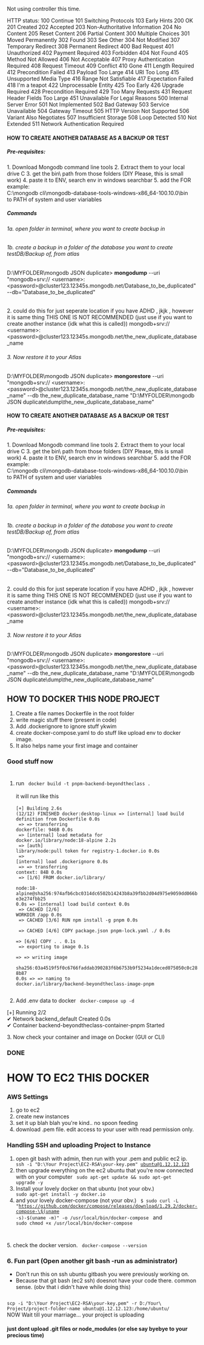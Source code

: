 Not using controller this time.

HTTP status:
100 Continue
101 Switching Protocols
103 Early Hints
200 OK
201 Created
202 Accepted
203 Non-Authoritative Information
204 No Content
205 Reset Content
206 Partial Content
300 Multiple Choices
301 Moved Permanently
302 Found
303 See Other
304 Not Modified
307 Temporary Redirect
308 Permanent Redirect
400 Bad Request
401 Unauthorized
402 Payment Required
403 Forbidden
404 Not Found
405 Method Not Allowed
406 Not Acceptable
407 Proxy Authentication Required
408 Request Timeout
409 Conflict
410 Gone
411 Length Required
412 Precondition Failed
413 Payload Too Large
414 URI Too Long
415 Unsupported Media Type
416 Range Not Satisfiable
417 Expectation Failed
418 I'm a teapot
422 Unprocessable Entity
425 Too Early
426 Upgrade Required
428 Precondition Required
429 Too Many Requests
431 Request Header Fields Too Large
451 Unavailable For Legal Reasons
500 Internal Server Error
501 Not Implemented
502 Bad Gateway
503 Service Unavailable
504 Gateway Timeout
505 HTTP Version Not Supported
506 Variant Also Negotiates
507 Insufficient Storage
508 Loop Detected
510 Not Extended
511 Network Authentication Required

<h4>HOW TO CREATE ANOTHER DATABASE AS A BACKUP OR TEST</h4>

<h5>Pre-requisites: </h5>
<p>
1. Download Mongodb command line tools
2. Extract them to your local drive C
3. get the bin\ path from those folders (DIY Please, this is small work)
4. paste it to ENV, search env in windows searchbar
5. add the  FOR example:
<br/>C:\mongodb cli\mongodb-database-tools-windows-x86_64-100.10.0\bin <br/>
to PATH of system and user viariables

</p>

<h5>Commands</h5>
<h6>1a. open folder in terminal, where you want to create backup in</h6>
<h6>1b. create a backup in a folder of the database you want to create testDB/Backup of, from atlas </h6>
D:\MYFOLDER\mongodb JSON duplicate>  <strong>mongodump</strong> --uri "mongodb+srv:// &lt;username&gt;: &lt;password&gt;@cluster123.12345s.mongodb.net/Database_to_be_duplicated" --db="Database_to_be_duplicated"

<h6></h6>
2. could do this for just seperate location if you have ADHD , jkjk , however it is same thing
THIS ONE IS NOT RECOMMENDED (just use if you want to create another instance {idk what this is called})
mongodb+srv:// &lt;username&gt;: &lt;password&gt;@cluster123.12345s.mongodb.net/the_new_duplicate_database_name

<h6>3. Now restore it to your Atlas</h6>
D:\MYFOLDER\mongodb JSON duplicate>  <strong>mongorestore</strong> --uri "mongodb+srv:// &lt;username&gt;: &lt;password&gt;@cluster123.12345s.mongodb.net/the_new_duplicate_database_name" --db the_new_duplicate_database_name   "D:\MYFOLDER\mongodb JSON duplicate\dump\the_new_duplicate_database_name"

<h4>HOW TO CREATE ANOTHER DATABASE AS A BACKUP OR TEST</h4>

<h5>Pre-requisites: </h5>
<p>
1. Download Mongodb command line tools
2. Extract them to your local drive C
3. get the bin\ path from those folders (DIY Please, this is small work)
4. paste it to ENV, search env in windows searchbar
5. add the  FOR example:
<br/>C:\mongodb cli\mongodb-database-tools-windows-x86_64-100.10.0\bin <br/>
to PATH of system and user viariables

</p>

<h5>Commands</h5>
<h6>1a. open folder in terminal, where you want to create backup in</h6>
<h6>1b. create a backup in a folder of the database you want to create testDB/Backup of, from atlas </h6>
D:\MYFOLDER\mongodb JSON duplicate>  <strong>mongodump</strong> --uri "mongodb+srv:// &lt;username&gt;: &lt;password&gt;@cluster123.12345s.mongodb.net/Database_to_be_duplicated" --db="Database_to_be_duplicated"

<h6></h6>
2. could do this for just seperate location if you have ADHD , jkjk , however it is same thing
THIS ONE IS NOT RECOMMENDED (just use if you want to create another instance {idk what this is called})
mongodb+srv:// &lt;username&gt;: &lt;password&gt;@cluster123.12345s.mongodb.net/the_new_duplicate_database_name

<h6>3. Now restore it to your Atlas</h6>
D:\MYFOLDER\mongodb JSON duplicate>  <strong>mongorestore</strong> --uri "mongodb+srv:// &lt;username&gt;: &lt;password&gt;@cluster123.12345s.mongodb.net/the_new_duplicate_database_name" --db the_new_duplicate_database_name   "D:\MYFOLDER\mongodb JSON duplicate\dump\the_new_duplicate_database_name"

## HOW TO DOCKER THIS NODE PROJECT

1. Create a file names Dockerfile in the root folder
2. write magic stuff there (present in code)
3. Add .dockerignore to ignore stuff ykwim
4. create docker-compose.yaml to do stuff like upload env to docker image.
5. It also helps name your first image and container

### Good stuff now

#

1. run <code> docker build -t pnpm-backend-beyondtheclass .</code>
   <br/><br/>it will run like this<br/><br/>
   <code>[+] Building 2.6s (12/12) FINISHED docker:desktop-linux
   => [internal] load build definition from Dockerfile 0.0s <br/>
   => => transferring dockerfile: 946B 0.0s <br/>
   => [internal] load metadata for docker.io/library/node:18-alpine 2.2s <br/>
   => [auth] library/node:pull token for registry-1.docker.io 0.0s <br/>
   => [internal] load .dockerignore 0.0s <br/>
   => => transferring context: 84B 0.0s <br/>
   => [1/6] FROM docker.io/library/ <br/>node:18-alpine@sha256:974afb6cbc0314dc6502b14243b8a39fbb2d04d975e9059dd066be3e274fbb25 0.0s
   => [internal] load build context 0.0s <br/>
   => CACHED [2/6] WORKDIR /app 0.0s <br/>
   => CACHED [3/6] RUN npm install -g pnpm 0.0s <br/>
   => CACHED [4/6] COPY package.json pnpm-lock.yaml ./ 0.0s <br/>
   => [6/6] COPY . . 0.1s <br/>
   => exporting to image 0.1s <br/>
   => => writing image  <br/>sha256:03a4519f5f0c6766faddab390283f6b6753b9f5234a1deced075050c0c288b87 0.0s
   => => naming to docker.io/library/backend-beyondtheclass-image-pnpm   <br/>
   </code>

2. Add .env data to docker
   <code>
   docker-compose up -d
   </code>
   <p>

[+] Running 2/2
<br/>
 ✔ Network backend_default  <bold>Created</bold>   0.0s
 <br/>
 ✔ Container backend-beyondtheclass-container-pnpm  <bold>Started</bold>
   </p>
3. Now check your container and image on Docker (GUI or CLI)

### DONE

# HOW TO EC2 THIS DOCKER

### AWS Settings

1. go to ec2
2. create new instances
3. set it up blah blah you're kind.. no spoon feeding
4. download .pem file. edit access to your user with read permission only.

### Handling SSH and uploading Project to Instance

1. open git bash with admin, then run with your .pem and public ec2 ip.
   <code>
   ssh -i "D:\Your Project\EC2-RSA\your-key.pem" ubuntu@1.12.12.123
   </code>
2. then upgrade everything on the ec2 ubuntu that you're now connected with on your computer
   <code>
    sudo apt-get update && sudo apt-get upgrade -y
    </code>
3. Install your lovely docker on that ubuntu (not your obv.)
   <code> sudo apt-get install -y docker.io</code>
4. and your lovely docker-compose  (not your obv.)
   <code>
   $ sudo curl -L "https://github.com/docker/compose/releases/download/1.29.2/docker-compose-\$(uname -s)-\$(uname -m)" -o /usr/local/bin/docker-compose
   </code>
   and
   <code>
sudo chmod +x /usr/local/bin/docker-compose
</code>
5. check the docker version.
   <code> docker-compose --version</code>

### 6. Fun part (Open another git bash -run as administrator)

- Don't run this on ssh ubuntu gitbash you were previously working on.
- Because that git bash (ec2 ssh) doesnot have your code there. common sense. (obv that i didn't have while doing this)
  
<code>
scp -i "D:\Your Project\EC2-RSA\your-key.pem" -r D:/Your\ Project/project-folder-name ubuntu@1.12.12.123:/home/ubuntu/
</code>
<bold>NOW Wait till your marriage... your project is uploading</bold>

#### just dont upload .git files or node_modules (or else say byebye to your precious time)
